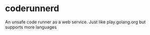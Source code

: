coderunnerd
===========

An unsafe code runner as a web service. Just like play.golang.org but supports more languages
